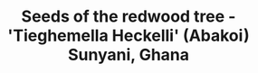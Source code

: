 --- 
title: Seeds of the redwood tree - 'Tieghemella Heckelli' (Abakoi) Sunyani, Ghana
photo: GSNM095418.jpg 
layout: photo 
section: portfolio
tags: natural-world 
---  